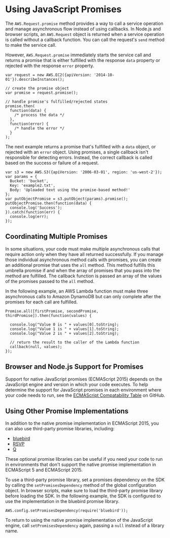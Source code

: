 # Using JavaScript Promises<a name="using-promises"></a>

The `AWS.Request.promise` method provides a way to call a service operation and manage asynchronous flow instead of using callbacks\. In Node\.js and browser scripts, an `AWS.Request` object is returned when a service operation is called without a callback function\. You can call the request's `send` method to make the service call\.

However, `AWS.Request.promise` immediately starts the service call and returns a promise that is either fulfilled with the response `data` property or rejected with the response `error` property\.

```
var request = new AWS.EC2({apiVersion: '2014-10-01'}).describeInstances();

// create the promise object
var promise = request.promise();

// handle promise's fulfilled/rejected states
promise.then(
  function(data) {
    /* process the data */
  },
  function(error) {
    /* handle the error */
  }
);
```

The next example returns a promise that's fulfilled with a `data` object, or rejected with an `error` object\. Using promises, a single callback isn't responsible for detecting errors\. Instead, the correct callback is called based on the success or failure of a request\.

```
var s3 = new AWS.S3({apiVersion: '2006-03-01', region: 'us-west-2'});
var params = {
  Bucket: 'bucket',
  Key: 'example2.txt',
  Body: 'Uploaded text using the promise-based method!'
};
var putObjectPromise = s3.putObject(params).promise();
putObjectPromise.then(function(data) {
  console.log('Success');
}).catch(function(err) {
  console.log(err);
});
```

## Coordinating Multiple Promises<a name="w3ab1c19c17c14c13"></a>

In some situations, your code must make multiple asynchronous calls that require action only when they have all returned successfully\. If you manage those individual asynchronous method calls with promises, you can create an additional promise that uses the `all` method\. This method fulfills this umbrella promise if and when the array of promises that you pass into the method are fulfilled\. The callback function is passed an array of the values of the promises passed to the `all` method\.

In the following example, an AWS Lambda function must make three asynchronous calls to Amazon DynamoDB but can only complete after the promises for each call are fulfilled\.

```
Promise.all([firstPromise, secondPromise, thirdPromise]).then(function(values) {
  
  console.log("Value 0 is " + values[0].toString);
  console.log("Value 1 is " + values[1].toString);
  console.log("Value 2 is " + values[2].toString);

  // return the result to the caller of the Lambda function
  callback(null, values);
});
```

## Browser and Node\.js Support for Promises<a name="w3ab1c19c17c14c15"></a>

Support for native JavaScript promises \(ECMAScript 2015\) depends on the JavaScript engine and version in which your code executes\. To help determine the support for JavaScript promises in each environment where your code needs to run, see the [ECMAScript Compatability Table](https://kangax.github.io/compat-table/es6/) on GitHub\.

## Using Other Promise Implementations<a name="w3ab1c19c17c14c17"></a>

In addition to the native promise implementation in ECMAScript 2015, you can also use third\-party promise libraries, including:
+ [bluebird](http://bluebirdjs.com)
+ [RSVP](https://github.com/tildeio/rsvp.js/)
+ [Q](https://github.com/kriskowal/q)

These optional promise libraries can be useful if you need your code to run in environments that don't support the native promise implementation in ECMAScript 5 and ECMAScript 2015\.

To use a third\-party promise library, set a promises dependency on the SDK by calling the `setPromisesDependency` method of the global configuration object\. In browser scripts, make sure to load the third\-party promise library before loading the SDK\. In the following example, the SDK is configured to use the implementation in the bluebird promise library\.

```
AWS.config.setPromisesDependency(require('bluebird'));
```

To return to using the native promise implementation of the JavaScript engine, call `setPromisesDependency` again, passing a `null` instead of a library name\.